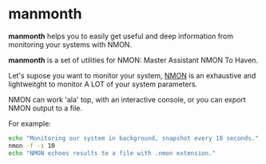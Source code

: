 # manmonth
**manmonth** helps you to easily get useful and deep information from monitoring your systems with NMON.

**manmonth** is a set of utilities for NMON: Master Assistant NMON To Haven.

Let's supose you want to monitor your system, [NMON](http://nmon.sourceforge.net/pmwiki.php) is an exhaustive and lightweitght to monitor A LOT of your system parameters.

NMON can work 'ala' top, with an interactive console, or you can export NMON output to a file.

For example:
```bash
echo "Monitoring our system in background, snapshot every 10 seconds."
nmon -f -s 10
echo "NMON echoes results to a file with .nmon extension."
```
